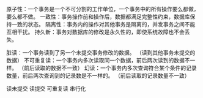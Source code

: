 原子性：一个事务是一个不可分割的工作单位，一个事务中的所有操作要么都做，要么都不做。
一致性：事务操作前和操作后，数据都满足完整性约束，数据库保持一致的状态。
隔离性：事务内的操作对其他事务是隔离的，并发事务之间不能互相干扰。
持久新：事务对数据库的修改是永久性的，即使系统故障也不会丢失。


脏读：一个事务读到了另一个未提交事务修改的数据。       （读到其他事务未提交的数据）
不可重复读：一个事务内多次读取同一个数据，前后两次读到的数据不一样。  （前后读取的数据不一致）
幻读：一个事务内多次查询符合某个条件的记录数量，前后两次查询到的记录数是不一样的。  （前后读取的记录数量不一致）


读未提交
读提交
可重复读
串行化